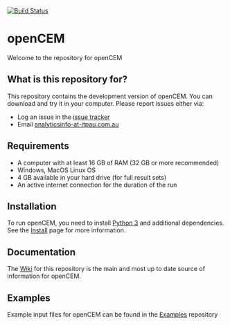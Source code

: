 [![Build Status](https://travis-ci.com/openCEMorg/openCEM.svg?token=YPwjEg4ZHVHXyJ2xeA7b&branch=master)](https://travis-ci.com/openCEMorg/openCEM)

# openCEM

Welcome to the repository for openCEM

## What is this repository for?

This repository contains the development version of openCEM. You can download and try it in your computer. Please report issues either via:

- Log an issue in the [issue tracker](https://github.com/openCEMorg/openCEM/issues)
- Email [analyticsinfo-at-itpau.com.au](mailto:analyticsinfo@itpau.com.au)

## Requirements

*   A computer with at least 16 GB of RAM (32 GB or more recommended)
*   Windows, MacOS Linux OS
*   4 GB available in your hard drive (for full result sets)
*   An active internet connection for the duration of the run

## Installation

To run openCEM, you need to install [Python 3](https://www.python.org/download/releases/3.0/) and additional dependencies.
See the [Install](https://github.com/openCEMorg/openCEM/wiki/Install) page for more information.

## Documentation

The [Wiki](https://github.com/openCEMorg/openCEM/wiki) for this repository is the main and most up to date source of information for openCEM.

## Examples

Example input files for openCEM can be found in the [Examples](https://github.com/openCEMorg/openCEM/openCEM_examples) repository

